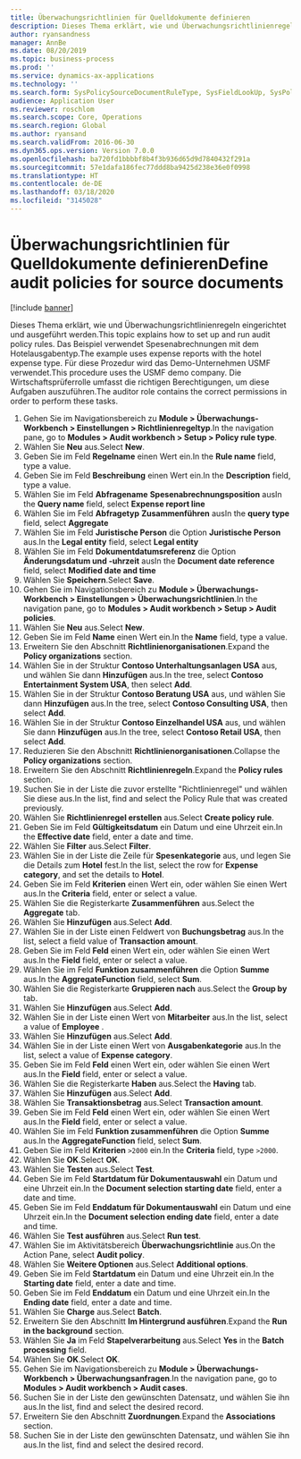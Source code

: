 ```yaml
---
title: Überwachungsrichtlinien für Quelldokumente definieren
description: Dieses Thema erklärt, wie und Überwachungsrichtlinienregeln eingerichtet und ausgeführt werden.
author: ryansandness
manager: AnnBe
ms.date: 08/20/2019
ms.topic: business-process
ms.prod: ''
ms.service: dynamics-ax-applications
ms.technology: ''
ms.search.form: SysPolicySourceDocumentRuleType, SysFieldLookUp, SysPolicyListPage, SysPolicy, AuditPolicyRule, SysQueryForm, SysQueryFieldLookUp, AuditPolicyDateSelection, AuditPolicyAdditionalOption, BatchJob, CaseDetail
audience: Application User
ms.reviewer: roschlom
ms.search.scope: Core, Operations
ms.search.region: Global
ms.author: ryansand
ms.search.validFrom: 2016-06-30
ms.dyn365.ops.version: Version 7.0.0
ms.openlocfilehash: ba720fd1bbbbf8b4f3b936d65d9d7840432f291a
ms.sourcegitcommit: 57e1dafa186fec77ddd8ba9425d238e36e0f0998
ms.translationtype: HT
ms.contentlocale: de-DE
ms.lasthandoff: 03/18/2020
ms.locfileid: "3145028"
---
```

# <a name="define-audit-policies-for-source-documents"></a><span data-ttu-id="3aa1d-103">Überwachungsrichtlinien für Quelldokumente definieren</span><span class="sxs-lookup"><span data-stu-id="3aa1d-103">Define audit policies for source documents</span></span>

[!include [banner](../../includes/banner.md)]

<span data-ttu-id="3aa1d-104">Dieses Thema erklärt, wie und Überwachungsrichtlinienregeln eingerichtet und ausgeführt werden.</span><span class="sxs-lookup"><span data-stu-id="3aa1d-104">This topic explains how to set up and run audit policy rules.</span></span> <span data-ttu-id="3aa1d-105">Das Beispiel verwendet Spesenabrechnungen mit dem Hotelausgabentyp.</span><span class="sxs-lookup"><span data-stu-id="3aa1d-105">The example uses expense reports with the hotel expense type.</span></span> <span data-ttu-id="3aa1d-106">Für diese Prozedur wird das Demo-Unternehmen USMF verwendet.</span><span class="sxs-lookup"><span data-stu-id="3aa1d-106">This procedure uses the USMF demo company.</span></span> <span data-ttu-id="3aa1d-107">Die Wirtschaftsprüferrolle umfasst die richtigen Berechtigungen, um diese Aufgaben auszuführen.</span><span class="sxs-lookup"><span data-stu-id="3aa1d-107">The auditor role contains the correct permissions in order to perform these tasks.</span></span>

1. <span data-ttu-id="3aa1d-108">Gehen Sie im Navigationsbereich zu **Module > Überwachungs-Workbench > Einstellungen > Richtlinienregeltyp**.</span><span class="sxs-lookup"><span data-stu-id="3aa1d-108">In the navigation pane, go to **Modules > Audit workbench > Setup > Policy rule type**.</span></span>
2. <span data-ttu-id="3aa1d-109">Wählen Sie **Neu** aus.</span><span class="sxs-lookup"><span data-stu-id="3aa1d-109">Select **New**.</span></span>
3. <span data-ttu-id="3aa1d-110">Geben Sie im Feld **Regelname** einen Wert ein.</span><span class="sxs-lookup"><span data-stu-id="3aa1d-110">In the **Rule name** field, type a value.</span></span>
4. <span data-ttu-id="3aa1d-111">Geben Sie im Feld **Beschreibung** einen Wert ein.</span><span class="sxs-lookup"><span data-stu-id="3aa1d-111">In the **Description** field, type a value.</span></span>
5. <span data-ttu-id="3aa1d-112">Wählen Sie im Feld **Abfragename** **Spesenabrechnungsposition** aus</span><span class="sxs-lookup"><span data-stu-id="3aa1d-112">In the **Query name** field, select **Expense report line**</span></span>
6. <span data-ttu-id="3aa1d-113">Wählen Sie im Feld **Abfragetyp** **Zusammenführen** aus</span><span class="sxs-lookup"><span data-stu-id="3aa1d-113">In the **query type** field, select **Aggregate**</span></span>
7. <span data-ttu-id="3aa1d-114">Wählen Sie im Feld **Juristische Person** die Option **Juristische Person** aus.</span><span class="sxs-lookup"><span data-stu-id="3aa1d-114">In the **Legal entity** field, select **Legal entity**</span></span>
8. <span data-ttu-id="3aa1d-115">Wählen Sie im Feld **Dokumentdatumsreferenz** die Option **Änderungsdatum und -uhrzeit** aus</span><span class="sxs-lookup"><span data-stu-id="3aa1d-115">In the **Document date reference** field, select **Modified date and time**</span></span>
9. <span data-ttu-id="3aa1d-116">Wählen Sie **Speichern**.</span><span class="sxs-lookup"><span data-stu-id="3aa1d-116">Select **Save**.</span></span>
10. <span data-ttu-id="3aa1d-117">Gehen Sie im Navigationsbereich zu **Module > Überwachungs-Workbench > Einstellungen > Überwachungsrichtlinien**.</span><span class="sxs-lookup"><span data-stu-id="3aa1d-117">In the navigation pane, go to **Modules > Audit workbench > Setup > Audit policies**.</span></span>
11. <span data-ttu-id="3aa1d-118">Wählen Sie **Neu** aus.</span><span class="sxs-lookup"><span data-stu-id="3aa1d-118">Select **New**.</span></span>
12. <span data-ttu-id="3aa1d-119">Geben Sie im Feld **Name** einen Wert ein.</span><span class="sxs-lookup"><span data-stu-id="3aa1d-119">In the **Name** field, type a value.</span></span>
13. <span data-ttu-id="3aa1d-120">Erweitern Sie den Abschnitt **Richtlinienorganisationen**.</span><span class="sxs-lookup"><span data-stu-id="3aa1d-120">Expand the **Policy organizations** section.</span></span>
14. <span data-ttu-id="3aa1d-121">Wählen Sie in der Struktur **Contoso Unterhaltungsanlagen USA** aus, und wählen Sie dann **Hinzufügen** aus.</span><span class="sxs-lookup"><span data-stu-id="3aa1d-121">In the tree, select **Contoso Entertainment System USA**, then select **Add**.</span></span>
15. <span data-ttu-id="3aa1d-122">Wählen Sie in der Struktur **Contoso Beratung USA** aus, und wählen Sie dann **Hinzufügen** aus.</span><span class="sxs-lookup"><span data-stu-id="3aa1d-122">In the tree, select **Contoso Consulting USA**, then select **Add**.</span></span>
16. <span data-ttu-id="3aa1d-123">Wählen Sie in der Struktur **Contoso Einzelhandel USA** aus, und wählen Sie dann **Hinzufügen** aus.</span><span class="sxs-lookup"><span data-stu-id="3aa1d-123">In the tree, select **Contoso Retail USA**, then select **Add**.</span></span>
17. <span data-ttu-id="3aa1d-124">Reduzieren Sie den Abschnitt **Richtlinienorganisationen**.</span><span class="sxs-lookup"><span data-stu-id="3aa1d-124">Collapse the **Policy organizations** section.</span></span>
18. <span data-ttu-id="3aa1d-125">Erweitern Sie den Abschnitt **Richtlinienregeln**.</span><span class="sxs-lookup"><span data-stu-id="3aa1d-125">Expand the **Policy rules** section.</span></span>
19. <span data-ttu-id="3aa1d-126">Suchen Sie in der Liste die zuvor erstellte "Richtlinienregel" und wählen Sie diese aus.</span><span class="sxs-lookup"><span data-stu-id="3aa1d-126">In the list, find and select the Policy Rule that was created previously.</span></span>
20. <span data-ttu-id="3aa1d-127">Wählen Sie **Richtlinienregel erstellen** aus.</span><span class="sxs-lookup"><span data-stu-id="3aa1d-127">Select **Create policy rule**.</span></span>
21. <span data-ttu-id="3aa1d-128">Geben Sie im Feld **Gültigkeitsdatum** ein Datum und eine Uhrzeit ein.</span><span class="sxs-lookup"><span data-stu-id="3aa1d-128">In the **Effective date** field, enter a date and time.</span></span>
22. <span data-ttu-id="3aa1d-129">Wählen Sie **Filter** aus.</span><span class="sxs-lookup"><span data-stu-id="3aa1d-129">Select **Filter**.</span></span>
23. <span data-ttu-id="3aa1d-130">Wählen Sie in der Liste die Zeile für **Spesenkategorie** aus, und legen Sie die Details zum **Hotel** fest.</span><span class="sxs-lookup"><span data-stu-id="3aa1d-130">In the list, select the row for **Expense category**, and set the details to **Hotel**.</span></span>
24. <span data-ttu-id="3aa1d-131">Geben Sie im Feld **Kriterien** einen Wert ein, oder wählen Sie einen Wert aus.</span><span class="sxs-lookup"><span data-stu-id="3aa1d-131">In the **Criteria** field, enter or select a value.</span></span>
25. <span data-ttu-id="3aa1d-132">Wählen Sie die Registerkarte **Zusammenführen** aus.</span><span class="sxs-lookup"><span data-stu-id="3aa1d-132">Select the **Aggregate** tab.</span></span>
26. <span data-ttu-id="3aa1d-133">Wählen Sie **Hinzufügen** aus.</span><span class="sxs-lookup"><span data-stu-id="3aa1d-133">Select **Add**.</span></span>
27. <span data-ttu-id="3aa1d-134">Wählen Sie in der Liste einen Feldwert von **Buchungsbetrag** aus.</span><span class="sxs-lookup"><span data-stu-id="3aa1d-134">In the list, select a field value of **Transaction amount**.</span></span>
28. <span data-ttu-id="3aa1d-135">Geben Sie im Feld **Feld** einen Wert ein, oder wählen Sie einen Wert aus.</span><span class="sxs-lookup"><span data-stu-id="3aa1d-135">In the **Field** field, enter or select a value.</span></span>
29. <span data-ttu-id="3aa1d-136">Wählen Sie im Feld **Funktion zusammenführen** die Option **Summe** aus.</span><span class="sxs-lookup"><span data-stu-id="3aa1d-136">In the **AggregateFunction** field, select **Sum**.</span></span>
30. <span data-ttu-id="3aa1d-137">Wählen Sie die Registerkarte **Gruppieren nach** aus.</span><span class="sxs-lookup"><span data-stu-id="3aa1d-137">Select the **Group by** tab.</span></span>
31. <span data-ttu-id="3aa1d-138">Wählen Sie **Hinzufügen** aus.</span><span class="sxs-lookup"><span data-stu-id="3aa1d-138">Select **Add**.</span></span>
32. <span data-ttu-id="3aa1d-139">Wählen Sie in der Liste einen Wert von **Mitarbeiter** aus.</span><span class="sxs-lookup"><span data-stu-id="3aa1d-139">In the list, select a value of **Employee** .</span></span>
33. <span data-ttu-id="3aa1d-140">Wählen Sie **Hinzufügen** aus.</span><span class="sxs-lookup"><span data-stu-id="3aa1d-140">Select **Add**.</span></span>
34. <span data-ttu-id="3aa1d-141">Wählen Sie in der Liste einen Wert von **Ausgabenkategorie** aus.</span><span class="sxs-lookup"><span data-stu-id="3aa1d-141">In the list, select a value of **Expense category**.</span></span>
35. <span data-ttu-id="3aa1d-142">Geben Sie im Feld **Feld** einen Wert ein, oder wählen Sie einen Wert aus.</span><span class="sxs-lookup"><span data-stu-id="3aa1d-142">In the **Field** field, enter or select a value.</span></span>
36. <span data-ttu-id="3aa1d-143">Wählen Sie die Registerkarte **Haben** aus.</span><span class="sxs-lookup"><span data-stu-id="3aa1d-143">Select the **Having** tab.</span></span>
37. <span data-ttu-id="3aa1d-144">Wählen Sie **Hinzufügen** aus.</span><span class="sxs-lookup"><span data-stu-id="3aa1d-144">Select **Add**.</span></span>
38. <span data-ttu-id="3aa1d-145">Wählen Sie **Transaktionsbetrag** aus.</span><span class="sxs-lookup"><span data-stu-id="3aa1d-145">Select **Transaction amount**.</span></span>
39. <span data-ttu-id="3aa1d-146">Geben Sie im Feld **Feld** einen Wert ein, oder wählen Sie einen Wert aus.</span><span class="sxs-lookup"><span data-stu-id="3aa1d-146">In the **Field** field, enter or select a value.</span></span>
40. <span data-ttu-id="3aa1d-147">Wählen Sie im Feld **Funktion zusammenführen** die Option **Summe** aus.</span><span class="sxs-lookup"><span data-stu-id="3aa1d-147">In the **AggregateFunction** field, select **Sum**.</span></span>
41. <span data-ttu-id="3aa1d-148">Geben Sie im Feld **Kriterien** `>2000` ein.</span><span class="sxs-lookup"><span data-stu-id="3aa1d-148">In the **Criteria** field, type `>2000`.</span></span>
42. <span data-ttu-id="3aa1d-149">Wählen Sie **OK**.</span><span class="sxs-lookup"><span data-stu-id="3aa1d-149">Select **OK**.</span></span>
43. <span data-ttu-id="3aa1d-150">Wählen Sie **Testen** aus.</span><span class="sxs-lookup"><span data-stu-id="3aa1d-150">Select **Test**.</span></span>
44. <span data-ttu-id="3aa1d-151">Geben Sie im Feld **Startdatum für Dokumentauswahl** ein Datum und eine Uhrzeit ein.</span><span class="sxs-lookup"><span data-stu-id="3aa1d-151">In the **Document selection starting date** field, enter a date and time.</span></span>
45. <span data-ttu-id="3aa1d-152">Geben Sie im Feld **Enddatum für Dokumentauswahl** ein Datum und eine Uhrzeit ein.</span><span class="sxs-lookup"><span data-stu-id="3aa1d-152">In the **Document selection ending date** field, enter a date and time.</span></span>
46. <span data-ttu-id="3aa1d-153">Wählen Sie **Test ausführen** aus.</span><span class="sxs-lookup"><span data-stu-id="3aa1d-153">Select **Run test**.</span></span>
47. <span data-ttu-id="3aa1d-154">Wählen Sie im Aktivitätsbereich **Überwachungsrichtlinie** aus.</span><span class="sxs-lookup"><span data-stu-id="3aa1d-154">On the Action Pane, select **Audit policy**.</span></span>
48. <span data-ttu-id="3aa1d-155">Wählen Sie **Weitere Optionen** aus.</span><span class="sxs-lookup"><span data-stu-id="3aa1d-155">Select **Additional options**.</span></span>
49. <span data-ttu-id="3aa1d-156">Geben Sie im Feld **Startdatum** ein Datum und eine Uhrzeit ein.</span><span class="sxs-lookup"><span data-stu-id="3aa1d-156">In the **Starting date** field, enter a date and time.</span></span>
50. <span data-ttu-id="3aa1d-157">Geben Sie im Feld **Enddatum** ein Datum und eine Uhrzeit ein.</span><span class="sxs-lookup"><span data-stu-id="3aa1d-157">In the **Ending date** field, enter a date and time.</span></span>
51. <span data-ttu-id="3aa1d-158">Wählen Sie **Charge** aus.</span><span class="sxs-lookup"><span data-stu-id="3aa1d-158">Select **Batch**.</span></span>
52. <span data-ttu-id="3aa1d-159">Erweitern Sie den Abschnitt **Im Hintergrund ausführen**.</span><span class="sxs-lookup"><span data-stu-id="3aa1d-159">Expand the **Run in the background** section.</span></span>
53. <span data-ttu-id="3aa1d-160">Wählen Sie **Ja** im Feld **Stapelverarbeitung** aus.</span><span class="sxs-lookup"><span data-stu-id="3aa1d-160">Select **Yes** in the **Batch processing** field.</span></span>
54. <span data-ttu-id="3aa1d-161">Wählen Sie **OK**.</span><span class="sxs-lookup"><span data-stu-id="3aa1d-161">Select **OK**.</span></span>
55. <span data-ttu-id="3aa1d-162">Gehen Sie im Navigationsbereich zu **Module > Überwachungs-Workbench > Überwachungsanfragen**.</span><span class="sxs-lookup"><span data-stu-id="3aa1d-162">In the navigation pane, go to **Modules > Audit workbench > Audit cases**.</span></span>
56. <span data-ttu-id="3aa1d-163">Suchen Sie in der Liste den gewünschten Datensatz, und wählen Sie ihn aus.</span><span class="sxs-lookup"><span data-stu-id="3aa1d-163">In the list, find and select the desired record.</span></span>
57. <span data-ttu-id="3aa1d-164">Erweitern Sie den Abschnitt **Zuordnungen**.</span><span class="sxs-lookup"><span data-stu-id="3aa1d-164">Expand the **Associations** section.</span></span>
58. <span data-ttu-id="3aa1d-165">Suchen Sie in der Liste den gewünschten Datensatz, und wählen Sie ihn aus.</span><span class="sxs-lookup"><span data-stu-id="3aa1d-165">In the list, find and select the desired record.</span></span>

